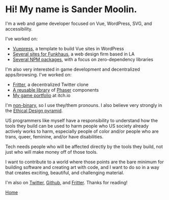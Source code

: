 # Hi! My name is Sander Moolin.

I'm a web and game developer focused on Vue, WordPress, SVG, and accessibility.

I've worked on:

-   [Vuepress](https://github.com/funkhaus/vuepress), a template to build Vue sites in WordPress
-   [Several sites for Funkhaus](https://gist.github.com/SaFrMo/29a6fbd90047233ec9bf124acba2044b), a web design firm based in LA
-   [Several NPM packages](https://gist.github.com/SaFrMo/d13f47de90ff0a8bc1d4ee3621a1a7b6), with a focus on zero-dependency libraries

I'm also very interested in game development and decentralized apps/browsing. I've worked on:

-   [Fritter](https://github.com/beakerbrowser/fritter), a decentralized Twitter clone
-   [A reusable library](https://github.com/SaFrMo/phaser-component-library) of [Phaser](https://phaser.io) components
-   [My game portfolio](https://safrmo.itch.io/) at itch.io

I'm [non-binary](https://transequality.org/issues/resources/understanding-non-binary-people-how-to-be-respectful-and-supportive), so I use they/them pronouns. I also believe very strongly in the [Ethical Design pyramid](https://2017.ind.ie/ethical-design/).

US programmers like myself have a responsibility to understand how the tools they build can be used to harm people who US society already actively works to harm, especially people of color and/or people who are trans, queer, feminine, and/or have disabilities.

Tech needs people who will be affected directly by the tools they build, not just who will make money off of those tools.

I want to contribute to a world where those points are the bare minimum for building software and creating art with code, and I want to do so in a way that creates exciting, beautiful, and challenging material.

I'm also on [Twitter](https://twitter.com/sandermoolin), [Github](https://github.com/safrmo), and [Fritter](dat://14e02bfbe6d66113327a1e2f473dcd639dc3d9d97a05c1e5778a6c295fd02095). Thanks for reading!

[Home](/)
